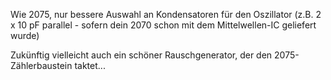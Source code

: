 Wie 2075, nur bessere Auswahl an Kondensatoren für den Oszillator (z.B. 2 x 10 pF parallel - sofern dein 2070 schon mit dem Mittelwellen-IC geliefert wurde)

Zukünftig vielleicht auch ein schöner Rauschgenerator, der den 2075-Zählerbaustein taktet...
